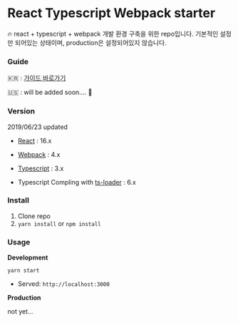# React Typescript Webpack starter

🔥 react + typescript + webpack 개발 환경 구축을 위한 repo입니다. 기본적인 설정만 되어있는 상태이며, production은 설정되어있지 않습니다. 



### Guide

🇰🇷 : [가이드 바로가기]([https://medium.com/@scorpion0120/webpack-react-typescript-%EA%B0%9C%EB%B0%9C-%ED%99%98%EA%B2%BD-%EA%B5%AC%EC%B6%95%ED%95%98%EA%B8%B0-45ac353450fb?postPublishedType=initial](https://medium.com/@scorpion0120/webpack-react-typescript-개발-환경-구축하기-45ac353450fb?postPublishedType=initial))

🇺🇸 : will be added soon…. 🤔



### Version

2019/06/23 updated

- [React](https://reactjs.org/) : 16.x
- [Webpack](https://webpack.js.org/) : 4.x
- [Typescript](https://www.typescriptlang.org/) : 3.x

- Typescript Compling with [ts-loader](https://github.com/TypeStrong/ts-loader) : 6.x



### Install

1. Clone repo
2. `yarn install` or  `npm install`



### Usage

**Development**

`yarn start` 

- Served: `http://localhost:3000`



**Production**

not yet...
